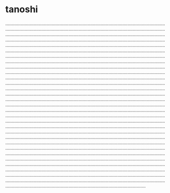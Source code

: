 # tanoshi

.....................................................................................................................................................................................................................................................................................................................................................................................................................................................................................................................................................................................................................................................................................................................................................................................................................................................................................................................................................................................................................................................................................................................................................................................................................................................................................................................................................................................................................................................................................................................................................................................................................................................................................................................................................................................................................................................................................................................................................................................................................................................................................................................................................................................................................................................................................................................................................................................................................................................................................................................................................................................................................................................................................................................................................................................................................................................................................................................................................................................................................................................................................................................................................................................................................................................................................................................................................................................................................................................................................................................................................................................................................................................................................................................................................................................................................................................................................................................................................................................